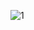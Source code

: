 ![1](https://user-images.githubusercontent.com/83240379/135732214-245e61c6-125b-4919-bbae-565f565cea9c.png)
